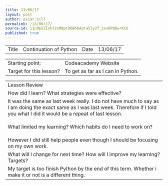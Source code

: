 ```yaml
---
title: 13/06/17
layout: post
author: oscar.hill
permalink: /13/06/17/
source-id: 11LMpSZIoh32sMQpC06W56Aqra5ly2f_2xxHPQQwrKCU
published: true
---
```

<table>
  <tr>
    <td>Title</td>
    <td>Continuation of Python</td>
    <td>Date</td>
    <td>13/06/17</td>
  </tr>
</table>


<table>
  <tr>
    <td>Starting point:</td>
    <td>Codeacademy Website</td>
  </tr>
  <tr>
    <td>Target for this lesson?</td>
    <td>To get as far as I can in Python.</td>
  </tr>
</table>


<table>
  <tr>
    <td>Lesson Review</td>
  </tr>
  <tr>
    <td>How did I learn? What strategies were effective?</td>
  </tr>
  <tr>
    <td>It was the same as last week really. I do not have much to say as I am doing the exact same as I was last week. Therefore if I told you what I did it would be a repeat of last lesson.</td>
  </tr>
  <tr>
    <td>

What limited my learning? Which habits do I need to work on? </td>
  </tr>
  <tr>
    <td>However I did still help people even though I should be focusing on my own work.</td>
  </tr>
  <tr>
    <td>
What will I change for next time? How will I improve my learning? Targets?</td>
  </tr>
  <tr>
    <td>My target is too finish Python by the end of this term. Whether i make it or not is a different thing.</td>
  </tr>
</table>


